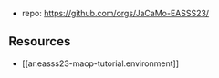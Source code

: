 
- repo: https://github.com/orgs/JaCaMo-EASSS23/

## Resources

- [[ar.easss23-maop-tutorial.environment]]